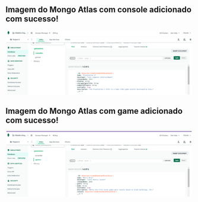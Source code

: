 
## Imagem do Mongo Atlas com console adicionado com sucesso!
<p align="center">
 <img src="https://github.com/CibelleSena/on19-tet-s13-bd-projeto-guiado-III/blob/main/exercicios/para-sala/src/assets/console.png" alt="Print rota get filtro name" width="500">
</p>

## Imagem do Mongo Atlas com game adicionado com sucesso!
<p align="center">
 <img src="https://github.com/CibelleSena/on19-tet-s13-bd-projeto-guiado-III/blob/main/exercicios/para-sala/src/assets/game.png" alt="Print rota get filtro name" width="500">
</p>


